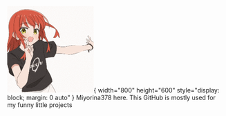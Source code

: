 ![Intro Image](download.gif){ width="800" height="600" style="display: block; margin: 0 auto" }
Miyorina378 here. This GitHub is mostly used for my funny little projects

<!---
Miyorina378/Miyorina378 is a ✨ special ✨ repository because its `README.md` (this file) appears on your GitHub profile.
You can click the Preview link to take a look at your changes.
--->
